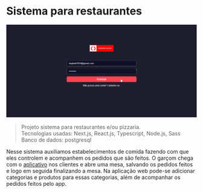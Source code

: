 <h1>Sistema para restaurantes</h1>

<img src="./src/assets/sistemas-pizzaria.gif" alt="gif-sistemas" />

>Projeto sistema para restaurantes e/ou pizzaria. <br/>
>Tecnologias usadas: Next.js, React.js, Typescript, Node.js, Sass
>Banco de dados: postgresql

Nesse sistema auxiliamos estabelecimentos de comida fazendo com que eles controlem e acompanhem os pedidos que são feitos. O garçom chega com o <a href="https://github.com/marcusvinicius0/restaurants-system-mobile" target="_blank">aplicativo</a> nos clientes e abre uma mesa, salvando os pedidos feitos e logo em seguida finalizando a mesa. Na aplicação web pode-se adicionar categorias e produtos para essas categorias, além de acompanhar os pedidos feitos pelo app.
